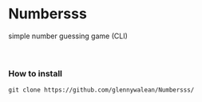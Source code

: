 # Numbersss
simple number guessing game (CLI)
</br></br></br>

### How to install
`git clone https://github.com/glennywalean/Numbersss/`
